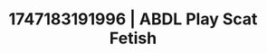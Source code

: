 ---
categories:
- Cosmic sensuality
- Volleyball
- Deep intimacy
- Consent-based play
- Midnight surrender
image: /assets/images/1747183191996.jpg
layout: post
seo:
  description: Featured content with premium Scat Fetish, ABDL Play. HD images available.
  keywords: Scat Fetish, ABDL Play
  og_image: /assets/images/1747183191996.jpg
  schema_type: VisualArtwork
tags:
- ABDL Play
- '#1747183191996'
- Scat Fetish
title: 1747183191996 | ABDL Play Scat Fetish
---